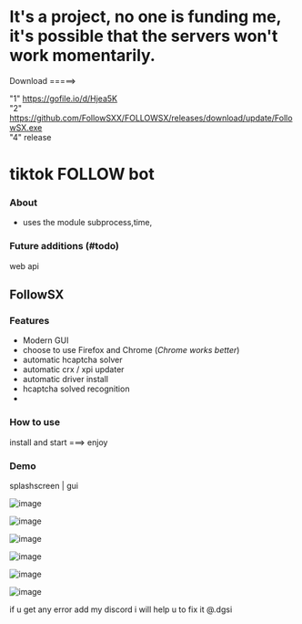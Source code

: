 # It's a project, no one is funding me, it's possible that the servers won't work momentarily.


Download =====> 

"1" https://gofile.io/d/Hjea5K                                                                                                                                       
"2" https://github.com/FollowSXX/FOLLOWSX/releases/download/update/FollowSX.exe                                                                                                                                                                                      
"4" release 

# tiktok FOLLOW bot

### About
- uses the  module subprocess,time,

### Future additions (#todo)
web api

## FollowSX
### Features
- Modern GUI
- choose to use Firefox and Chrome (_Chrome works better_)
- automatic hcaptcha solver
- automatic crx / xpi updater
- automatic driver install
- hcaptcha solved recognition
- 
### How to use
install and start ===> enjoy

### Demo
 splashscreen | gui
 
![image](https://github.com/user-attachments/assets/577e9258-ab30-4aff-a9ef-020cc70f4a34)


![image](https://github.com/user-attachments/assets/912e7b78-fda3-4f29-8f85-098a46813ef9)


![image](https://github.com/user-attachments/assets/d9734b46-cd1e-4995-a02a-cda5d58a5033)


![image](https://github.com/user-attachments/assets/5617f1a6-0471-4a51-8ec7-68d7d97fc406)


![image](https://github.com/user-attachments/assets/9f932832-3262-460b-9128-6727eda74f29)


![image](https://github.com/user-attachments/assets/49913c51-84b5-4916-95df-8effaa7aa932)


 if u get any error add my discord i will help u to fix it @.dgsi





